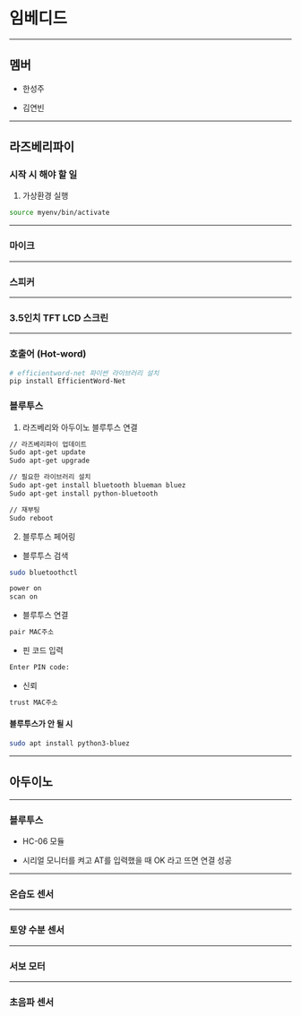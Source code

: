 # 임베디드

------

## 멤버

- 한성주

- 김연빈


----


## 라즈베리파이

### 시작 시 해야 할 일

1. 가상환경 실행

```bash
source myenv/bin/activate
```

------

### 마이크

-------

### 스피커

--------

### 3.5인치 TFT LCD 스크린 

---------

### 호출어 (Hot-word)
```bash
# efficientword-net 파이썬 라이브러리 설치
pip install EfficientWord-Net
```

### 블루투스

1. 라즈베리와 아두이노 블루투스 연결

```bash
// 라즈베리파이 업데이트
Sudo apt-get update
Sudo apt-get upgrade

// 필요한 라이브러리 설치
Sudo apt-get install bluetooth blueman bluez
Sudo apt-get install python-bluetooth

// 재부팅
Sudo reboot
```

2. 블루투스 페어링

- 블루투스 검색
```bash
sudo bluetoothctl

power on
scan on
```

- 블루투스 연결
```bash
pair MAC주소
```

- 핀 코드 입력
```bash
Enter PIN code:
```

- 신뢰
```bash
trust MAC주소
```

#### 블루투스가 안 될 시

```bash
sudo apt install python3-bluez
```

---------

## 아두이노

--------

### 블루투스

- HC-06 모듈

- 시리얼 모니터를 켜고 AT를 입력했을 때 OK 라고 뜨면 연결 성공

------

### 온습도 센서

-----

### 토양 수분 센서

------

### 서보 모터

-------

### 초음파 센서

